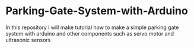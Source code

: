 # Parking-Gate-System-with-Arduino
In this repository i will make tutorial how to make a simple parking gate system with arduino and other components such as servo motor and ultrasonic sensors
